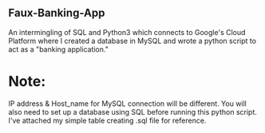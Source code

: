 ## Faux-Banking-App
An intermingling of SQL and Python3 which connects to Google's Cloud Platform where I created a database in MySQL and wrote a python script to act as a "banking application."

# Note: 
IP address & Host_name for MySQL connection will be different. You will also need to set up a database using SQL before running this python script. I've attached my simple table creating .sql file for reference.
